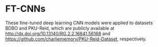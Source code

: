 # FT-CNNs
These fine-tuned deep learning CNN models were applied to datasets BDBO and PKU-Reid, which are publicly available at http://dx.doi.org/10.13140/RG.2.2.16841.56168 and https://github.com/charliememory/PKU-Reid-Dataset, respectively.
